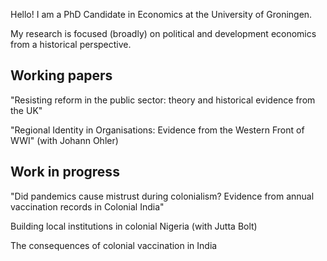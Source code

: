 Hello! I am a PhD Candidate in Economics at the University of Groningen.

My research is focused (broadly) on political and development economics from a historical perspective.

## Working papers
"Resisting reform in the public sector: theory and historical evidence from the UK"

"Regional Identity in Organisations: Evidence from the Western Front of WWI" (with Johann Ohler)

## Work in progress
"Did pandemics cause mistrust during colonialism? Evidence from annual vaccination records in Colonial India"

Building local institutions in colonial Nigeria (with Jutta Bolt)

The consequences of colonial vaccination in India
